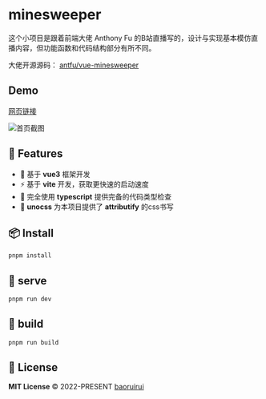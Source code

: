 # minesweeper
这个小项目是跟着前端大佬 Anthony Fu 的B站直播写的，设计与实现基本模仿直播内容，但功能函数和代码结构部分有所不同。

大佬开源源码： [antfu/vue-minesweeper](https://github.com/antfu/vue-minesweeper)

## Demo
[网页链接](https://buptyi.xyz:3333/)

![首页截图](https://buptyi.xyz:5000/minesweeper.png)


## 🚀 Features

- 🎪 基于 **vue3** 框架开发
- ⚡ 基于 **vite** 开发，获取更快速的启动速度
- 🦾 完全使用 **typescript** 提供完备的代码类型检查
- 🔋 **unocss** 为本项目提供了 **attributify** 的css书写

## 📦 Install
```bash
pnpm install
```

## 🦄  serve
```bash
pnpm run dev
```

## 🧱  build
```bash
pnpm run build
```

## 📄 License

**MIT License** © 2022-PRESENT [baoruirui](https://github.com/BRR-bupt)